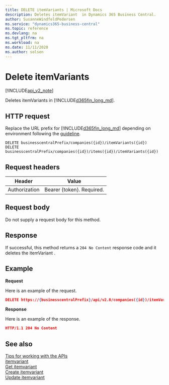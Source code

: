 ```yaml
---
title: DELETE itemVariants | Microsoft Docs
description: Deletes itemVariant  in Dynamics 365 Business Central.
author: SusanneWindfeldPedersen
ms.service: "dynamics365-business-central"
ms.topic: reference
ms.devlang: na
ms.tgt_pltfrm: na
ms.workload: na
ms.date: 11/11/2020
ms.author: solsen
---
```


# Delete itemVariants

[!INCLUDE[api_v2_note](../../includes/api_v2_note.md)]

Deletes itemVariants in [!INCLUDE[d365fin_long_md](../../includes/d365fin_long_md.md)].

## HTTP request
Replace the URL prefix for [!INCLUDE[d365fin_long_md](../../includes/d365fin_long_md.md)] depending on environment following the [guideline](../../v2.0/endpoints-apis-for-dynamics.md).
```
DELETE businesscentralPrefix/companies({id})/itemVariants({id})
DELETE businesscentralPrefix/companies({id})/items({id})/itemVariants({id})
```

## Request headers

|Header         |Value                     |
|---------------|--------------------------|
|Authorization  |Bearer {token}. Required. |

## Request body
Do not supply a request body for this method.

## Response
If successful, this method returns a ```204 No Content``` response code and it deletes the itemVariant .

## Example

**Request**

Here is an example of the request.

```json
DELETE https://{businesscentralPrefix}/api/v2.0/companies({id})/itemVariants({id})
```

**Response** 

Here is an example of the response. 

```json
HTTP/1.1 204 No Content
```


## See also
[Tips for working with the APIs](/dynamics365/business-central/dev-itpro/developer/devenv-connect-apps-tips)    
[itemvariant](../resources/dynamics_itemvariant.md)    
[Get itemvariant](dynamics_itemvariant_Get.md)    
[Create itemvariant](dynamics_itemvariant_Create.md)    
[Update itemvariant](dynamics_itemvariant_Update.md)    
